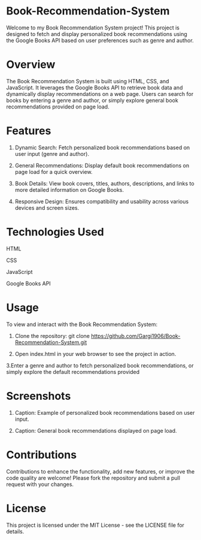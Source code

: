 # Book-Recommendation-System
Welcome to my Book Recommendation System project! This project is designed to fetch and display personalized book recommendations using the Google Books API based on user preferences such as genre and author.

# Overview
The Book Recommendation System is built using HTML, CSS, and JavaScript. It leverages the Google Books API to retrieve book data and dynamically display recommendations on a web page. Users can search for books by entering a genre and author, or simply explore general book recommendations provided on page load.

# Features
1.  Dynamic Search: Fetch personalized book recommendations based on user input (genre and author).
   
2.  General Recommendations: Display default book recommendations on page load for a quick overview.
   
3.  Book Details: View book covers, titles, authors, descriptions, and links to more detailed information on Google Books.
   
4.  Responsive Design: Ensures compatibility and usability across various devices and screen sizes.

# Technologies Used
HTML

CSS

JavaScript

Google Books API

# Usage
To view and interact with the Book Recommendation System:
1. Clone the repository: git clone https://github.com/Gargi1906/Book-Recommendation-System.git
   
2. Open index.html in your web browser to see the project in action.
   
3.Enter a genre and author to fetch personalized book recommendations, or simply explore the default recommendations provided

# Screenshots

1. Caption: Example of personalized book recommendations based on user input.

2. Caption: General book recommendations displayed on page load.

# Contributions
Contributions to enhance the functionality, add new features, or improve the code quality are welcome! Please fork the repository and submit a pull request with your changes.

# License
This project is licensed under the MIT License - see the LICENSE file for details.
